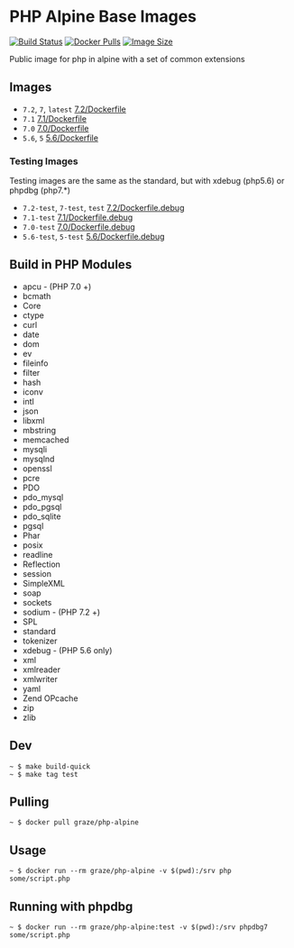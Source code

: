 # PHP Alpine Base Images

[![Build Status](https://img.shields.io/travis/graze/docker-php-alpine/master.svg)](https://travis-ci.org/graze/docker-php-alpine)
[![Docker Pulls](https://img.shields.io/docker/pulls/graze/php-alpine.svg)](https://hub.docker.com/r/graze/php-alpine/)
[![Image Size](https://images.microbadger.com/badges/image/graze/php-alpine.svg)](https://microbadger.com/images/graze/php-alpine)

Public image for php in alpine with a set of common extensions

## Images

- `7.2`, `7`, `latest` [7.2/Dockerfile](https://github.com/graze/docker-php-alpine/blob/master/7.2/Dockerfile)
- `7.1` [7.1/Dockerfile](https://github.com/graze/docker-php-alpine/blob/master/7.1/Dockerfile)
- `7.0` [7.0/Dockerfile](https://github.com/graze/docker-php-alpine/blob/master/7.0/Dockerfile)
- `5.6`, `5` [5.6/Dockerfile](https://github.com/graze/docker-php-alpine/blob/master/5.6/Dockerfile)

### Testing Images

Testing images are the same as the standard, but with xdebug (php5.6) or phpdbg (php7.*)

- `7.2-test`, `7-test`, `test` [7.2/Dockerfile.debug](https://github.com/graze/docker-php-alpine/blob/master/7.2/Dockerfile.debug)
- `7.1-test` [7.1/Dockerfile.debug](https://github.com/graze/docker-php-alpine/blob/master/7.1/Dockerfile.debug)
- `7.0-test` [7.0/Dockerfile.debug](https://github.com/graze/docker-php-alpine/blob/master/7.0/Dockerfile.debug)
- `5.6-test`, `5-test` [5.6/Dockerfile.debug](https://github.com/graze/docker-php-alpine/blob/master/5.6/Dockerfile.debug)

## Build in PHP Modules

- apcu - (PHP 7.0 +)
- bcmath
- Core
- ctype
- curl
- date
- dom
- ev
- fileinfo
- filter
- hash
- iconv
- intl
- json
- libxml
- mbstring
- memcached
- mysqli
- mysqlnd
- openssl
- pcre
- PDO
- pdo_mysql
- pdo_pgsql
- pdo_sqlite
- pgsql
- Phar
- posix
- readline
- Reflection
- session
- SimpleXML
- soap
- sockets
- sodium - (PHP 7.2 +)
- SPL
- standard
- tokenizer
- xdebug - (PHP 5.6 only)
- xml
- xmlreader
- xmlwriter
- yaml
- Zend OPcache
- zip
- zlib

## Dev

    ~ $ make build-quick
    ~ $ make tag test

## Pulling

    ~ $ docker pull graze/php-alpine

## Usage

    ~ $ docker run --rm graze/php-alpine -v $(pwd):/srv php some/script.php

## Running with phpdbg

    ~ $ docker run --rm graze/php-alpine:test -v $(pwd):/srv phpdbg7 some/script.php
